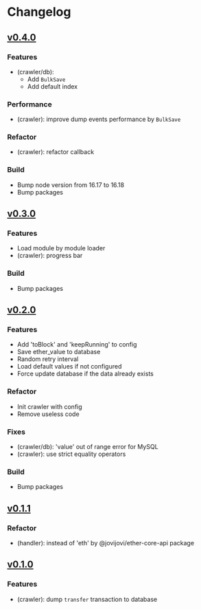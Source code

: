 # Changelog

## [v0.4.0](https://github.com/jovijovi/ether-crawler/releases/tag/v0.4.0)

### Features

- (crawler/db):
  - Add `BulkSave`
  - Add default index

### Performance

- (crawler): improve dump events performance by `BulkSave`

### Refactor

- (crawler): refactor callback

### Build

- Bump node version from 16.17 to 16.18
- Bump packages

## [v0.3.0](https://github.com/jovijovi/ether-crawler/releases/tag/v0.3.0)

### Features

- Load module by module loader
- (crawler): progress bar

### Build

- Bump packages

## [v0.2.0](https://github.com/jovijovi/ether-crawler/releases/tag/v0.2.0)

### Features

- Add 'toBlock' and 'keepRunning' to config
- Save ether_value to database
- Random retry interval
- Load default values if not configured
- Force update database if the data already exists

### Refactor

- Init crawler with config
- Remove useless code

### Fixes

- (crawler/db): 'value' out of range error for MySQL
- (crawler): use strict equality operators

### Build

- Bump packages

## [v0.1.1](https://github.com/jovijovi/ether-crawler/releases/tag/v0.1.1)

### Refactor

- (handler): instead of 'eth' by @jovijovi/ether-core-api package

## [v0.1.0](https://github.com/jovijovi/ether-crawler/releases/tag/v0.1.0)

### Features

- (crawler): dump `transfer` transaction to database
